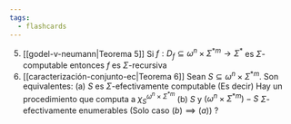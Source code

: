 ```yaml
---
tags:
  - flashcards
---
```

05. [[godel-v-neumann|Teorema 5]] Si $f: D_f\subseteq \omega^n\times\Sigma^{*m}\to\Sigma^*$ es $\Sigma$-computable entonces $f$ es $\Sigma$-recursiva
06. [[caracterización-conjunto-ec|Teorema 6]] Sean $S\subseteq\omega^n\times\Sigma^{*m}$. Son equivalentes:
	 (a) $S$ es $\Sigma$-efectivamente computable
		(Es decir) Hay un procedimiento que computa a $\chi^{\omega^n\times\Sigma^{*m}}_S$
	  (b) $S$ y $(\omega^n\times\Sigma^{*m})-S$ $\Sigma$-efectivamente enumerables
	  (Solo caso $(b)\implies (a)$)
?
<!--SR:!2024-07-18,3,250-->